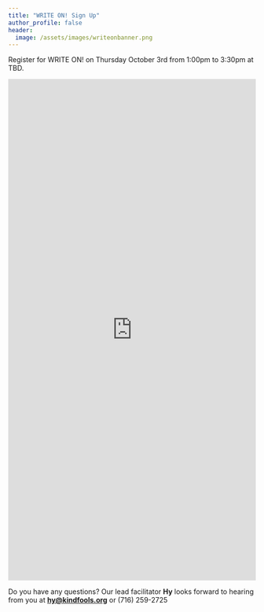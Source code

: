 ```yaml
---
title: "WRITE ON! Sign Up"
author_profile: false
header:
  image: /assets/images/writeonbanner.png
---
```


Register for WRITE ON! on Thursday October 3rd from 1:00pm to 3:30pm
at TBD.

<iframe src="https://docs.google.com/forms/d/e/1FAIpQLSek_PrcGqo_f9EajHCTh6m_Bg7T76rrjXrG3EChmPoMTyvUvg/viewform?embedded=true&usp=pp_url&entry.1094639681=Thurs+Oct+3rd+at+1:00pm+at+Masten+Resource+Center" width="100%" height="1020" frameborder="0" marginheight="0" marginwidth="0" onload = "window.parent.scrollTo(0,0)">Loading…</iframe>

Do you have any questions? Our lead facilitator **Hy** looks forward to hearing from you at **[hy@kindfools.org](mailto:hy@kindfools.org)** or (716) 259-2725
